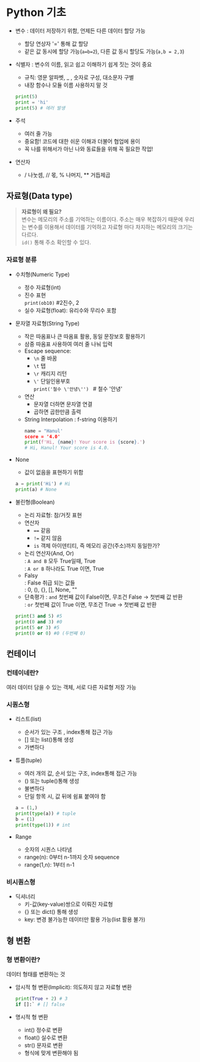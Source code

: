 # **Python 기초**

- 변수 : 데이터 저장하기 위함, 언제든 다른 데이터 할당 가능  
  - 할당 연상자 '=' 통해 값 할당  
  - 같은 값 동시에 할당 가능(`a=b=2`), 다른 값 동시 할당도 가능(`a,b = 2,3`)

- 식별자 : 변수의 이름, 읽고 쉽고 이해하기 쉽게 짓는 것이 중요
  - 규칙: 영문 알파벳, _ , 숫자로 구성, 대소문자 구별
  - 내장 함수나 모듈 이름 사용하지 말 것
  ```python
  print(5)
  print = 'hi'
  print(5) # 에러 발생
  ```

- 주석
  - 여러 줄 가능
  - 중요함! 코드에 대한 쉬운 이해과 더불어 협업에 용이
  - 꼭 나를 위해서가 아닌 나와 동료들을 위해 꼭 필요한 작업!

- 연산자
  - / 나눗셈, // 몫, % 나머지, ** 거듭제곱


## 자료형(Data type)

>**자료형이 왜 필요?**  
변수는 메모리의 주소를 기억하는 이름이다. 주소는 매우 복잡하기 때문에 우리는 변수를 이용해서 데이터를 기억하고 자료형 마다 차지하는 메모리의 크기는 다르다.   
 `id()` 통해 주소 확인할 수 있다. 

### 자료형 분류
- 수치형(Numeric Type)
  - 정수 자료형(int)
  - 진수 표현  
  `print(ob10)` #2진수, 2
  - 실수 자료형(float): 유리수와 무리수 포함

- 문자열 자료형(String Type)
  - 작은 따옴표나 큰 따옴표 활용, 동일 문장보호 활용하기
  - 삼중 따옴표 사용하여 여러 줄 나눠 입력
  - Escape sequence: 
    - `\n` 줄 바꿈
    - `\t` 탭 
    - `\r` 캐리지 리턴
    -  `\'` 단일인용부호  
     `print('철수 \'안녕\'') ` # 철수 '안녕'
  - 연산
    - 문자열 더하면 문자열 연결
    - 곱하면 곱한만큼 출력
  - String Interpolation : f-string 이용하기
    ```python
    name = "Hanul'
    score = '4.0'
    print(f'Hi, {name}! Your score is {score}.')
    # Hi, Hanul! Your score is 4.0.
    ```

- None
  - 값이 없음을 표현하기 위함
  ```python
  a = print('Hi') # Hi 
  print(a) # None
  ```

- 불린형(Boolean)
  - 논리 자료형: 참/거짓 표현
  - 연산자
    - `==` 같음
    - `!=` 같지 않음
    - `is` 객체 아이덴티티, 즉 메모리 공간(주소)까지 동일한가?
  - 논리 연산자(And, Or)  
  : `A and B` 모두 True일때, True  
  : `A or B` 하나라도 True 이면, True
  - Falsy  
  : False 취급 되는 값들   
  : 0, (), {}, [], None, ""
  - 단축평가 
  : `and` 첫번째 값이 False이면, 무조건 False -> 첫번째 값 반환  
  : `or` 첫번째 값이 True 이면, 무조건 True -> 첫번째 값 반환
  ````python
  print(3 and 5) #5
  print(0 and 3) #0
  print(5 or 3) #5
  print(0 or 0) #0 (두번째 0)
  ````

## 컨테이너 

### 컨테이네란? 
여러 데이터 담을 수 있는 객체, 서로 다른 자료형 저장 가능

### 시퀀스형 
- 리스트(list)  
  - 순서가 있는 구조 , index통해 접근 가능
  - [] 또는 list()통해 생성  
  - 가변하다

- 튜플(tuple)
  - 여러 개의 값, 순서 있는 구조, index통해 접근 가능
  - () 또는 tuple()통해 생성  
  - 불변하다
  - 단일 항목 시, 값 뒤에 쉼표 붙여야 함
  ```python
  a = (1,)
  print(type(a)) # tuple
  b = (1)
  print(type(1)) # int
  ```
- Range
  - 숫자의 시퀀스 나타냄  
  - range(n): 0부터 n-1까지 숫자 sequence
  - range(1,n): 1부터 n-1

### 비시퀀스형
- 딕셔너리
  - 키-값(key-value)쌍으로 이뤄진 자료형
  - {} 또는 dict() 통해 생성
  - key: 변경 불가능한 데이터만 활용 가능(list 활용 불가)


## 형 변환

### 형 변환이란?
데이터 형태를 변환하는 것

- 암시적 형 변환(Implicit): 의도하지 않고 자료형 변환  
  ```python
  print(True + 2) # 3  
  if []:` # [] false
  ```

- 명시적 형 변환
  - int() 정수로 변환
  - float() 실수로 변환
  - str() 문자로 변환
  - 형식에 맞게 변환해야 됨







